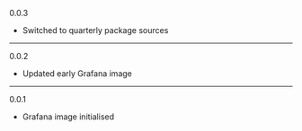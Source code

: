 0.0.3

* Switched to quarterly package sources

---

0.0.2

* Updated early Grafana image

---

0.0.1

* Grafana image initialised

